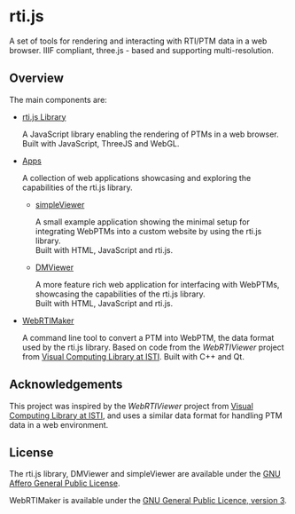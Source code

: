 # rti.js

A set of tools for rendering and interacting with RTI/PTM data in a web browser. IIIF compliant, three.js - based and supporting multi-resolution.


## Overview ##

The main components are:


- [rti.js Library](Library/README.md)

    A JavaScript library enabling the rendering of PTMs in a web browser.  
    Built with JavaScript, ThreeJS and WebGL.


- [Apps](Apps/README.md)

    A collection of web applications showcasing and exploring the capabilities of the rti.js library.

    - [simpleViewer](Apps/simpleViewer/README.md)

        A small example application showing the minimal setup for integrating WebPTMs into a custom website by using the rti.js library.  
        Built with HTML, JavaScript and rti.js.


    - [DMViewer](Apps/DMViewer/README.md)

        A more feature rich web application for interfacing with WebPTMs, showcasing the capabilities of the rti.js library.  
        Built with HTML, JavaScript and rti.js.


- [WebRTIMaker](WebRTIMaker/README.md)

    A command line tool to convert a PTM into WebPTM, the data format used by the rti.js library.
    Based on code from the *WebRTIViewer* project from [Visual Computing Library  at ISTI](http://vcg.isti.cnr.it/rti/webviewer.php).
    Built with C++ and Qt.


## Acknowledgements ##

This project was inspired by the *WebRTIViewer* project from [Visual Computing Library  at ISTI](http://vcg.isti.cnr.it/rti/webviewer.php), and uses a similar data format for handling PTM data in a web environment.


## License ##

The rti.js library, DMViewer and simpleViewer are available under the [GNU Affero General Public License](http://www.gnu.org/licenses/agpl-3.0.en.html).

WebRTIMaker is available under the [GNU General Public Licence, version 3](http://www.gnu.org/licenses/).
